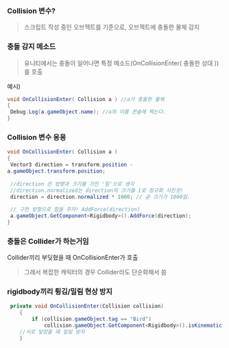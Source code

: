 ﻿### Collision 변수?
> 스크립트 작성 중인 오브젝트를 기준으로, 오브젝트에 충돌한 물체 감지

### 충돌 감지 메소드  
> 유니티에서는 충돌이 일어나면 특정 메소드(OnCollisionEnter( 충돌한 상대 ))를 호출   

예시)
```c#
void OnCollisionEnter( Collision a ) //a가 충돌한 물체
{
 Debug.Log(a.gameObject.name); //a의 이름 콘솔에 찍는다.
}
```

### Collision 변수 응용
```c#
void OnCollisionEnter( Collision a )
{
 Vector3 direction = transform.position - 
a.gameObject.transform.position;
 
 //direction 은 방향과 크기를 가진 '힘'으로 생각
 //direction.normalized는 direction의 크기를 1로 정규화 시킨것!
 direction = direction.normalized * 1000; // 곧 크기가 1000임.
 
 // 구한 방향으로 힘을 주자! AddForce(direction)
 a.gameObject.GetComponent<Rigidbody>().AddForce(direction);
}
```

### 충돌은 Collider가 하는거임
Collider끼리 부딪혔을 때 OnCollisionEnter가 호출
>  그래서 복잡한 캐릭터의 경우 Collider라도 단순화해서 씀


### rigidbody끼리 튕김/밀림 현상 방지  
```c#
 private void OnCollisionEnter(Collision collision)
    {
        if (collision.gameObject.tag == "Bird")
            collision.gameObject.GetComponent<Rigidbody>().isKinematic = true;
    //서로 닿았을 때 밀림 방지
    }
```

